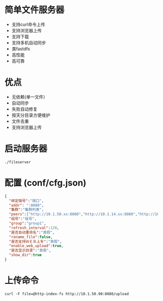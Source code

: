 # 简单文件服务器
- 支持curl命令上传
- 支持浏览器上传
- 支持下载
- 支持多机自动同步
- 类fastdfs
- 高性能
- 高可靠

# 优点

- 无依赖(单一文件）
- 自动同步
- 失败自动修复
- 按天分目录方便维护
- 文件去重
- 支持浏览器上传



# 启动服务器

`./fileserver`

# 配置  (conf/cfg.json)
```json
{
  "绑定端号":"端口",
  "addr": ":8080",
  "集群":"集群列表",
  "peers":["http://10.1.50.xx:8080","http://10.1.14.xx:8080","http://10.1.50.xx:8080"],
  "组号":"组号",
  "group":"group1",
  "refresh_interval":120,
  "是否自动重命名":"真假",
  "rename_file":false,
  "是否支持ＷＥＢ上专":"真假",
  "enable_web_upload":true,
  "是否显示目录":"真假",
  "show_dir":true
}
```


# 上传命令

`curl -F file=@http-index-fs http://10.1.50.90:8080/upload` 	

